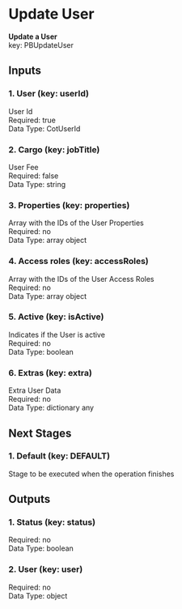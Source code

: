 # Update User  
**Update a User**  
key: PBUpdateUser  
## Inputs  
### 1. User (key: userId)  
User Id  
Required: true  
Data Type: CotUserId   
### 2. Cargo (key: jobTitle)  
User Fee  
Required: false  
Data Type: string   
### 3. Properties (key: properties)  
Array with the IDs of the User Properties  
Required: no  
Data Type: array object  
### 4. Access roles (key: accessRoles)  
Array with the IDs of the User Access Roles  
Required: no  
Data Type: array object  
### 5. Active (key: isActive)  
Indicates if the User is active  
Required: no  
Data Type: boolean   
### 6. Extras (key: extra)  
Extra User Data  
Required: no  
Data Type: dictionary any  
## Next Stages  
### 1. Default (key: DEFAULT)  
Stage to be executed when the operation finishes  
## Outputs  
### 1. Status (key: status)  
  
Required: no  
Data Type: boolean   
### 2. User (key: user)  
  
Required: no  
Data Type: object 